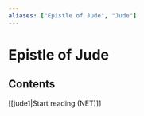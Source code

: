 ```yaml
---
aliases: ["Epistle of Jude", "Jude"]
---
```

# Epistle of Jude
## Contents
[[jude1|Start reading (NET)]]